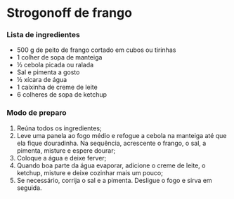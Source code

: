 # Strogonoff de frango

### Lista de ingredientes
 - 500 g de peito de frango cortado em cubos ou tirinhas
 - 1 colher de sopa de manteiga
 - ½ cebola picada ou ralada
 - Sal e pimenta a gosto
 - ½ xícara de água
 - 1 caixinha de creme de leite
 - 6 colheres de sopa de ketchup

### Modo de preparo
 1. Reúna todos os ingredientes;
 2. Leve uma panela ao fogo médio e refogue a cebola na manteiga até que ela fique douradinha. Na sequência, acrescente o frango, o sal, a pimenta, misture e espere dourar;
 3. Coloque a água e deixe ferver;
 4. Quando boa parte da água evaporar, adicione o creme de leite, o ketchup, misture e deixe cozinhar mais um pouco;
 5. Se necessário, corrija o sal e a pimenta. Desligue o fogo e sirva em seguida.